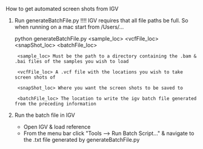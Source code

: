 How to get automated screen shots from IGV

1. Run generateBatchFile.py
    !!!! IGV requires that all file paths be full. So when running on a mac start from /Users/...

    python generateBatchFile.py <sample_loc> <vcfFile_loc> <snapShot_loc> <batchFile_loc>
        
        <sample_loc> Must be the path to a directory containing the .bam & .bai files of the samples you wish to load
    
        <vcfFile_loc> A .vcf file with the locations you wish to take screen shots of
    
        <snapShot_loc> Where you want the screen shots to be saved to
    
        <batchFile_loc> The location to write the igv batch file generated from the preceding information

2. Run the batch file in IGV 
    
    - Open IGV & load reference
    - From the menu bar click "Tools --> Run Batch Script..." & navigate to the .txt file generated by generateBatchFile.py
